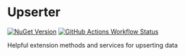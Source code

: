 # Upserter
[![NuGet Version](https://img.shields.io/nuget/v/Redgum.Upserter)](https://www.nuget.org/packages/Redgum.Upserter/)
[![GitHub Actions Workflow Status](https://img.shields.io/github/actions/workflow/status/RedgumTechnologies/upserter/build.yml)](https://github.com/RedgumTechnologies/upserter/actions)


Helpful extension methods and services for upserting data
